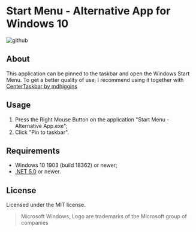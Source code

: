 ﻿Start Menu - Alternative App for Windows 10
============================
![github](https://img.shields.io/github/downloads/kenclaron/start-menu-alternative-app/total.svg)

About
-----
This application can be pinned to the taskbar and open the Windows Start Menu.
To get a better quality of use, I recommend using it together with [CenterTaskbar by mdhiggins](https://github.com/mdhiggins/CenterTaskbar)

Usage
--------------------------
1. Press the Right Mouse Button on the application "Start Menu - Alternative App.exe";
2. Click "Pin to taskbar".

Requirements
------------
* Windows 10 1903 (build 18362) or newer;
* [.NET 5.0](https://dotnet.microsoft.com/download/dotnet/5.0) or newer.

License
-------
Licensed under the MIT license.
> Microsoft Windows, Logo are trademarks of the Microsoft group of companies
